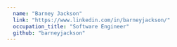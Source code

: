 ```yaml
---
  name: "Barney Jackson"
  link: "https://www.linkedin.com/in/barneyjackson/"
  occupation_title: "Software Engineer"
  github: "barneyjackson"
---
```

